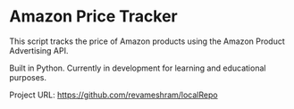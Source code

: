 # Amazon Price Tracker

This script tracks the price of Amazon products using the Amazon Product Advertising API.

Built in Python. Currently in development for learning and educational purposes.

Project URL: https://github.com/revameshram/localRepo
